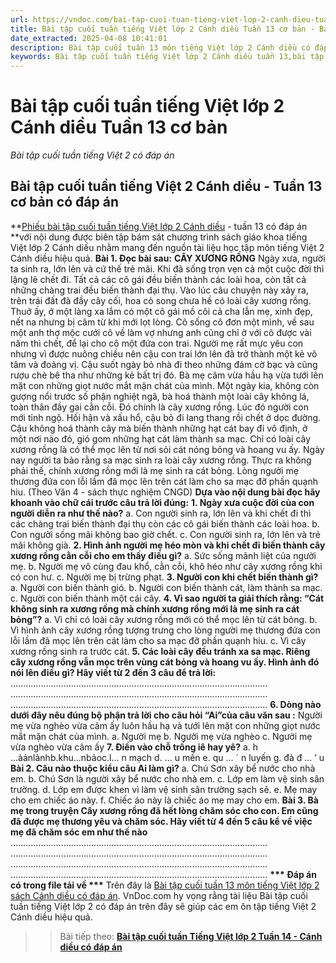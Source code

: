 ```yaml
---
url: https://vndoc.com/bai-tap-cuoi-tuan-tieng-viet-lop-2-canh-dieu-tuan-13-co-ban-309907
title: Bài tập cuối tuần tiếng Việt lớp 2 Cánh diều Tuần 13 cơ bản - Bài tập cuối tuần tiếng Việt 2 có đáp án - VnDoc.com
date_extracted: 2025-04-08 10:41:01
description: Bài tập cuối tuần 13 môn tiếng Việt lớp 2 Cánh diều có đáp án giúp các em học sinh ôn tập kiến thức Tiếng Việt 2 Cánh diều theo tuần học hiệu quả.
keywords: Bài tập cuối tuần tiếng Việt lớp 2 Cánh diều tuần 13,bài tập cuối tuần tiếng việt 2 tuần 13,bài tập cuối tuần môn tiếng việt lớp 2 Cánh diều tuần 13,bài tập cuối tuần tiếng việt lớp 2 sách Cánh diều tuần 13,bài tập cuối tuần 13 môn tiếng việt lớp 2 Cánh diều,bài tập cuối tuần 13 tiếng việt 2 Cánh diều,bài tập tiếng việt lớp 2 tuần 13,phiếu bài tập tiếng việt lớp 2 tuần 13,đề tiếng việt lớp 2 tuần 13
---
```


# Bài tập cuối tuần tiếng Việt lớp 2 Cánh diều Tuần 13 cơ bản
 _Bài tập cuối tuần tiếng Việt 2 có đáp án_
## Bài tập cuối tuần tiếng Việt 2 Cánh diều - Tuần 13 cơ bản có đáp án
**[Phiếu bài tập cuối tuần tiếng Việt lớp 2 Cánh diều](<https://vndoc.com/bai-tap-cuoi-tuan-lop-2-mon-tieng-viet-cd>) \- tuần 13 có đáp án **với nội dung được biên tập bám sát chương trình sách giáo khoa tiếng Việt lớp 2 Cánh diều nhằm mang đến nguồn tài liệu học tập môn tiếng Việt 2 Cánh diều hiệu quả.
**Bài 1. Đọc bài sau:**
**CÂY XƯƠNG RỒNG**
Ngày xưa, người ta sinh ra, lớn lên và cứ thế trẻ mãi. Khi đã sống trọn vẹn cả một cuộc đời thì lặng lẽ chết đi. Tất cả các cô gái đều biến thành các loài hoa, còn tất cả những chàng trai đều biến thành đại thụ. Vào lúc câu chuyện này xảy ra, trên trái đất đã đầy cây cối, hoa cỏ song chưa hề có loài cây xương rồng.
Thuở ấy, ở một làng xa lắm có một cô gái mồ côi cả cha lẫn mẹ, xinh đẹp, nết na nhưng bị câm từ khi mới lọt lòng. Cô sống cô đơn một mình, về sau một anh thợ mộc cưới cô về làm vợ nhưng anh cũng chỉ ở với cô được vài năm thì chết, để lại cho cô một đứa con trai.
Người mẹ rất mực yêu con nhưng vì được nuông chiều nên cậu con trai lớn lên đã trở thành một kẻ vô tâm và đoảng vị. Cậu suốt ngày bỏ nhà đi theo những đám cờ bạc và cũng rượu chè bê tha như những kẻ bất trị đó. Bà mẹ câm vừa hầu hạ vừa tưới lên mặt con những giọt nước mắt mặn chát của mình.
Một ngày kia, không còn gượng nổi trước số phận nghiệt ngã, bà hoá thành một loài cây không lá, toàn thân đầy gai cằn cỗi. Đó chính là cây xương rồng.
Lúc đó người con mới tỉnh ngộ. Hối hận và xấu hổ, cậu bỏ đi lang thang rồi chết ở dọc đường. Cậu không hoá thành cây mà biến thành những hạt cát bay đi vô định, ở một nơi nào đó, gió gom những hạt cát làm thành sa mạc. Chỉ có loài cây xương rồng là có thể mọc lên từ nơi sỏi cát nóng bỏng và hoang vu ấy.
Ngày nay người ta bảo rằng sa mạc sinh ra loài cây xương rồng. Thực ra không phải thế, chính xương rồng mới là mẹ sinh ra cát bỏng. Lòng người mẹ thương đứa con lỗi lầm đã mọc lên trên cát làm cho sa mạc đỡ phần quạnh hiu.
\(Theo Văn 4 - sách thực nghiệm CNGD\)
**Dựa vào nội dung bài đọc hãy khoanh vào chữ cái trước câu trả lời đúng:**
**1\. Ngày xưa cuộc đời của con người diễn ra như thế nào?**
a. Con người sinh ra, lớn lên và khi chết đi thì các chàng trai biến thành đại thụ còn các cô gái biến thành các loài hoa.
b. Con người sống mãi không bao giờ chết.
c. Con người sinh ra, lớn lên và trẻ mãi không già.
**2\. Hình ảnh người mẹ héo mòn và khi chết đi biến thành cây xương rồng cằn cỗi cho em thấy điều gì?**
a. Sức sống mãnh liệt của người mẹ.
b. Người mẹ vô cùng đau khổ, cằn cỗi, khô héo như cây xương rồng khi có con hư.
c. Người mẹ bị trừng phạt.
**3\. Người con khi chết biến thành gì?**
a. Người con biến thành gió.
b. Người con biến thành cát, làm thành sa mạc.
c. Người con biến thành một cái cây.
**4\. Vì sao người ta giải thích rằng: “Cát không sinh ra xương rồng mà chính xương rồng mới là mẹ sinh ra cát bỏng”?**
a. Vì chỉ có loài cây xương rồng mới có thể mọc lên từ cát bỏng.
b. Vì hình ảnh cây xương rồng tượng trưng cho lòng người mẹ thương đứa con lỗi lầm đã mọc lên trên cát làm cho sa mạc đỡ phần quạnh hiu.
c. Vì cây xương rồng sinh ra trước cát.
**5\. Các loài cây đều tránh xa sa mạc. Riêng cây xương rồng vẫn mọc trên vùng cát bỏng và hoang vu ấy. Hình ảnh đó nói lên điều gì? Hãy viết từ 2 đến 3 câu để trả lời:**
………………………………………………………………………………………...
………………………………………………………………………………………...
………………………………………………………………………………………...
**6\. Dòng nào dưới đây nêu đúng bộ phận trả lời cho câu hỏi “Ai”của câu văn sau :**
Người mẹ vừa nghèo vừa câm ấy luôn hầu hạ và tưới lên mặt con những giọt nước mắt mặn chát của mình.
a. Người mẹ
b. Người mẹ vừa nghèo
c. Người mẹ vừa nghèo vừa câm ấy
**7\. Điền vào chỗ trống iê hay yê?**
a. h ...àảnlànhb.khu...nbảoc.l... n mạch
d. ... u mến e. qu ... ´ n luyến g. đà đ ... ʼ u
**Bài 2. Câu nào thuộc kiểu câu Ai làm gì?**
a. Chú Sơn xây bể nước cho nhà em.
b. Chú Sơn là người xây bể nước cho nhà em.
c. Lớp em làm vệ sinh sân trường.
d. Lớp em được khen vì làm vệ sinh sân trường sạch sẽ.
e. Mẹ may cho em chiếc áo này.
f. Chiếc áo này là chiếc áo mẹ may cho em.
**Bài 3. Bà mẹ trong truyện Cây xương rồng đã hết lòng chăm sóc cho con. Em cũng đã được mẹ thương yêu và chăm sóc. Hãy viết từ 4 đến 5 câu kể về việc mẹ đã chăm sóc em như thế nào**
………………………………………………………………………………………...
………………………………………………………………………………………...
………………………………………………………………………………………...
…………………………………………………………………………………………
**\*\*\* Đáp án có trong file tải về \*\*\***
Trên đây là [Bài tập cuối tuần 13 môn tiếng Việt lớp 2 sách Cánh diều có đáp án](<https://vndoc.com/bai-tap-cuoi-tuan-tieng-viet-lop-2-canh-dieu-tuan-13-co-ban-309907>). VnDoc.com hy vọng rằng tài liệu Bài tập cuối tuần tiếng Việt lớp 2 có đáp án trên đây sẽ giúp các em ôn tập tiếng Việt 2 Cánh diều hiệu quả.
>> Bài tiếp theo: [**Bài tập cuối tuần Tiếng Việt lớp 2 Tuần 14 - Cánh diều có đáp án**](<https://vndoc.com/bai-tap-cuoi-tuan-tieng-viet-lop-2-canh-dieu-tuan-14-co-ban-310667>)
